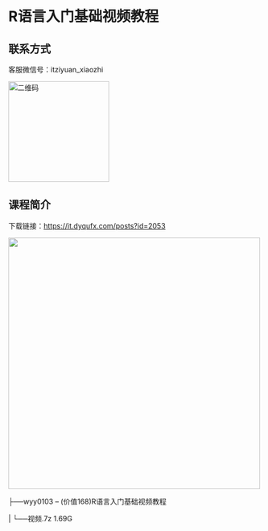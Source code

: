# R语言入门基础视频教程

## 联系方式

客服微信号：itziyuan_xiaozhi

<img src="https://ziyuanyun.oss-cn-guangzhou.aliyuncs.com/common/20240614073449/666b82192834a.jpg" width="200" height="200" alt="二维码">

## 课程简介

下载链接：https://it.dyqufx.com/posts?id=2053

<img src="https://ziyuanyun.oss-cn-guangzhou.aliyuncs.com/yun/20240515183637/66449035ce254.jpg" width="500" alt="">

  ├──wyy0103 &#8211; (价值168)R语言入门基础视频教程

 | └──视频.7z 1.69G

  